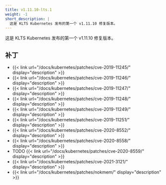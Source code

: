 ```yaml
---
title: v1.11.10-lts.1
weight: -1
short_description: |
  这是 KLTS Kubernetes 发布的第一个 v1.11.10 修复版本。
---
```


这是 KLTS Kubernetes 发布的第一个 v1.11.10 修复版本。

## 补丁

- {{< link url="/docs/kubernetes/patches/cve-2019-11245/" display="description" >}}
- {{< link url="/docs/kubernetes/patches/cve-2019-11246/" display="description" >}}
- {{< link url="/docs/kubernetes/patches/cve-2019-11247/" display="description" >}}
- {{< link url="/docs/kubernetes/patches/cve-2019-11248/" display="description" >}}
- {{< link url="/docs/kubernetes/patches/cve-2019-11249/" display="description" >}}
- {{< link url="/docs/kubernetes/patches/cve-2019-11251/" display="description" >}}
- {{< link url="/docs/kubernetes/patches/cve-2020-8552/" display="description" >}}
- {{< link url="/docs/kubernetes/patches/cve-2020-8558/" display="description" >}}
- TODO {{< link url="/docs/kubernetes/patches/cve-2020-8559/" display="description" >}}
- {{< link url="/docs/kubernetes/patches/cve-2021-3121/" display="description" >}}
- {{< link url="/docs/kubernetes/patches/nokmem/" display="description" >}}

